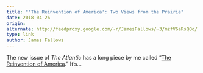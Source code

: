 ```yaml
---
title: "'The Reinvention of America': Two Views from the Prairie"
date: 2018-04-26
origin: 
alternate: http://feedproxy.google.com/~r/JamesFallows/~3/mzfV6aRsQOo/
type: link
author: James Fallows
---
```


The new issue of _The Atlantic_ has a long piece by me called “[The Reinvention of America](https://www.theatlantic.com/magazine/archive/2018/05/reinventing-america/556856/).” It’s…

